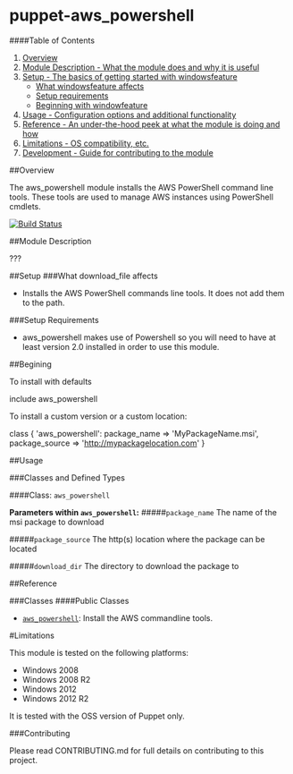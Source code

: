 # puppet-aws_powershell

####Table of Contents

1. [Overview](#overview)
2. [Module Description - What the module does and why it is useful](#module-description)
3. [Setup - The basics of getting started with windowsfeature](#setup)
    * [What windowsfeature affects](#what-windowsfeature-affects)
    * [Setup requirements](#setup-requirements)
    * [Beginning with windowfeature](#beginning-with-windowsfeature)
4. [Usage - Configuration options and additional functionality](#usage)
5. [Reference - An under-the-hood peek at what the module is doing and how](#reference)
5. [Limitations - OS compatibility, etc.](#limitations)
6. [Development - Guide for contributing to the module](#development)

##Overview

The aws_powershell module installs the AWS PowerShell command line tools. These tools are used to manage AWS instances using PowerShell cmdlets.

[![Build Status](https://travis-ci.org/opentable/puppet-aws_powershell.png?branch=master)](https://travis-ci.org/opentable/puppet-aws_powershell)


##Module Description

???

##Setup
###What download_file affects
 * Installs the AWS PowerShell commands line tools. It does not add them to the path.

###Setup Requirements
* aws_powershell makes use of Powershell so you will need to have at least version 2.0 installed in order to use this module.

##Begining

To install with defaults

   include aws_powershell

To install a custom version or a custom location:

   class { 'aws_powershell':
     package_name   => 'MyPackageName.msi',
     package_source => 'http://mypackagelocation.com'
  }

##Usage

###Classes and Defined Types

####Class: `aws_powershell`

**Parameters within `aws_powershell`:**
#####`package_name`
The name of the msi package to download

#####`package_source`
The http(s) location where the package can be located

#####`download_dir`
The directory to download the package to

##Reference

###Classes
####Public Classes
* [`aws_powershell`](#class-aws_poweshell): Install the AWS commandline tools.


#Limitations

This module is tested on the following platforms:

* Windows 2008
* Windows 2008 R2
* Windows 2012
* Windows 2012 R2

It is tested with the OSS version of Puppet only.

###Contributing

Please read CONTRIBUTING.md for full details on contributing to this project.
